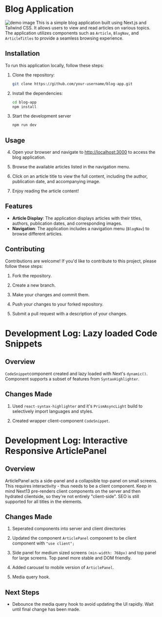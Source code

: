 # Blog Application
![demo image](https://i.ibb.co/0rbWD83/Screen-Shot-2023-05-16-at-2-42-05-AM.png)
This is a simple blog application built using Next.js and Tailwind CSS. It allows users to view and read articles on various topics. The application utilizes components such as `Article`, `BlogNav`, and `ArticleTitles` to provide a seamless browsing experience.

## Installation

To run this application locally, follow these steps:

1. Clone the repository:

   ```bash
   git clone https://github.com/your-username/blog-app.git

2. Install the dependencies:

   ```bash
   cd blog-app
   npm install
   
3. Start the development server
    ```bash
    npm run dev
    
## Usage

4. Open your browser and navigate to [http://localhost:3000](http://localhost:3000) to access the blog application.

5. Browse the available articles listed in the navigation menu.

6. Click on an article title to view the full content, including the author, publication date, and accompanying image.

7. Enjoy reading the article content!

## Features

- **Article Display**: The application displays articles with their titles, authors, publication dates, and corresponding images.
- **Navigation**: The application includes a navigation menu (`BlogNav`) to browse different articles.

## Contributing

Contributions are welcome! If you'd like to contribute to this project, please follow these steps:

1. Fork the repository.

2. Create a new branch.

3. Make your changes and commit them.

4. Push your changes to your forked repository.

5. Submit a pull request with a description of your changes.

# Development Log: Lazy loaded Code Snippets

## Overview
`CodeSnippet`component created and lazy loaded with Next's `dynamic()`. Component supports a subset of features from `SyntaxHighlighter`.

## Changes Made
1. Used `react-syntax-highlighter` and it's `PrismAsyncLight` build to selectively import languages and styles. 

2. Created wrapper client-component `CodeSnippet`.

# Development Log: Interactive Responsive ArticlePanel

## Overview
ArticlePanel acts a side-panel and a collapsible top-panel on small screens. This requires interactivity - thus needs to be a client component. Keep in mind Next13 pre-renders client components on the server and then hydrated clientside, so they're not entirely "client-side". SEO is still supported for all titles in the elements. 

## Changes Made
1. Seperated components into server and client directories

2. Updated the component `ArticlePanel` component to be client component with `"use client";`

3. Side panel for medium sized screens `(min-width: 768px)` and top panel for large screens. Top panel more stable and DOM friendly. 

4. Added carousel to mobile version of `ArticlePanel`.  

4. Media query hook. 

## Next Steps
- Debounce the media query hook to avoid updating the UI rapidly. Wait until final change has been made. 
